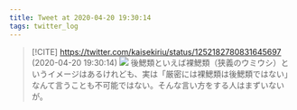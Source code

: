 ```yaml
---
title: Tweet at 2020-04-20 19:30:14
tags: twitter_log
---
```


> [!CITE] https://twitter.com/kaisekiriu/status/1252182780831645697 (2020-04-20 19:30:14)
> ![](https://twitter.com/kaisekiriu/status/1252182780831645697)
> 後鰓類といえば裸鰓類（狭義のウミウシ）というイメージはあるけれども、実は「厳密には裸鰓類は後鰓類ではない」なんて言うことも不可能ではない。そんな言い方をする人はまずいないが。
